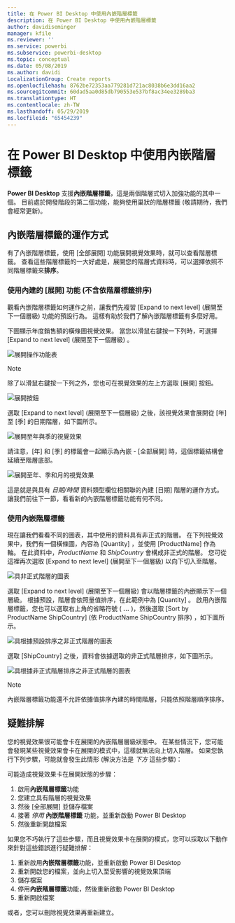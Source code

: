 ```yaml
---
title: 在 Power BI Desktop 中使用內嵌階層標籤
description: 在 Power BI Desktop 中使用內嵌階層標籤
author: davidiseminger
manager: kfile
ms.reviewer: ''
ms.service: powerbi
ms.subservice: powerbi-desktop
ms.topic: conceptual
ms.date: 05/08/2019
ms.author: davidi
LocalizationGroup: Create reports
ms.openlocfilehash: 8762be72353aa779281d721ac8038b6e3dd16aa2
ms.sourcegitcommit: 60dad5aa0d85db790553e537bf8ac34ee3289ba3
ms.translationtype: HT
ms.contentlocale: zh-TW
ms.lasthandoff: 05/29/2019
ms.locfileid: "65454239"
---
```

# <a name="use-inline-hierarchy-labels-in-power-bi-desktop"></a>在 Power BI Desktop 中使用內嵌階層標籤
**Power BI Desktop** 支援**內嵌階層標籤**，這是兩個階層式切入加強功能的其中一個。 目前處於開發階段的第二個功能，能夠使用巢狀的階層標籤 (敬請期待，我們會經常更新)。   

## <a name="how-inline-hierarchy-labels-work"></a>內嵌階層標籤的運作方式
有了內嵌階層標籤，使用 [全部展開]  功能展開視覺效果時，就可以查看階層標籤。 查看這些階層標籤的一大好處是，展開您的階層式資料時，可以選擇依照不同階層標籤來**排序**。

### <a name="using-the-built-in-expand-feature-without-sorting-by-hierarchy-labels"></a>使用內建的 [展開] 功能 (不含依階層標籤排序)
觀看內嵌階層標籤如何運作之前，讓我們先複習 [Expand to next level] \(展開至下一個層級\)  功能的預設行為。 這樣有助於我們了解內嵌階層標籤有多麼好用。

下圖顯示年度銷售額的橫條圖視覺效果。 當您以滑鼠右鍵按一下列時，可選擇 [Expand to next level] \(展開至下一個層級\)  。

![展開操作功能表](media/desktop-inline-hierarchy-labels/desktop-inline-hierarchy-labels-menu.png)

> [!NOTE]
> 除了以滑鼠右鍵按一下列之外，您也可在視覺效果的左上方選取 [展開]  按鈕。

  ![展開按鈕](media/desktop-inline-hierarchy-labels/desktop-inline-hierarchy-labels-expand-button-finger.png)


選取 [Expand to next level] \(展開至下一個層級\)  之後，該視覺效果會展開從 [年]  至  [季] 的日期階層，如下圖所示。

![展開至年與季的視覺效果](media/desktop-inline-hierarchy-labels/desktop-inline-hierarchy-labels-qty-year-quarter.png)

請注意，[年]  和 [季]  的標籤會一起顯示為內嵌 - [全部展開]  時，這個標籤結構會延續至階層底部。

![展開至年、季和月的視覺效果](media/desktop-inline-hierarchy-labels/desktop-inline-hierarchy-labels-qty-year-quarter-month.png)

這是就是與具有 *日期/時間* 資料類型欄位相關聯的內建 [日期]  階層的運作方式。 讓我們前往下一節，看看新的內嵌階層標籤功能有何不同。

### <a name="using-inline-hierarchy-labels"></a>使用內嵌階層標籤
現在讓我們看看不同的圖表，其中使用的資料具有非正式的階層。 在下列視覺效果中，我們有一個橫條圖，內容為 [Quantity]  ，並使用 [ProductName]  作為軸。 在此資料中，*ProductName* 和 *ShipCountry* 會構成非正式的階層。 您可從這裡再次選取 [Expand to next level] \(展開至下一個層級\)  以向下切入至階層。

![具非正式階層的圖表](media/desktop-inline-hierarchy-labels/desktop-inline-hierarchy-labels-informal-top-expand.png)

選取 [Expand to next level] \(展開至下一個層級\)  會以階層標籤的內嵌顯示下一個層級。 根據預設，階層會依照量值排序，在此範例中為 [Quantity]  。 啟用內嵌階層標籤，您也可以選取右上角的省略符號 ( **...** )，然後選取 [Sort by ProductName ShipCountry] \(依 ProductName ShipCountry 排序\)  ，如下圖所示。

![具根據預設排序之非正式階層的圖表](media/desktop-inline-hierarchy-labels/desktop-inline-hierarchy-labels-informal-sort-quantity.png)

選取 [ShipCountry]  之後，資料會依據選取的非正式階層排序，如下圖所示。

![具根據非正式階層排序之非正式階層的圖表](media/desktop-inline-hierarchy-labels/desktop-inline-hierarchy-labels-informal-sorted.png)

> [!NOTE]
> 內嵌階層標籤功能還不允許依據值排序內建的時間階層，只能依照階層順序排序。
> 
> 

## <a name="troubleshooting"></a>疑難排解
您的視覺效果很可能會卡在展開的內嵌階層層級狀態中。 在某些情況下，您可能會發現某些視覺效果會卡在展開的模式中，這樣就無法向上切入階層。 如果您執行下列步驟，可能就會發生此情形 (解決方法是 *下方* 這些步驟)：

可能造成視覺效果卡在展開狀態的步驟：

1. 啟用**內嵌階層標籤**功能
2. 您建立具有階層的視覺效果
3. 然後 [全部展開]  並儲存檔案
4. 接著 *停用* **內嵌階層標籤** 功能，並重新啟動 Power BI Desktop
5. 然後重新開啟檔案

如果您不巧執行了這些步驟，而且視覺效果卡在展開的模式，您可以採取以下動作來針對這些錯誤進行疑難排解：

1. 重新啟用**內嵌階層標籤**功能，並重新啟動 Power BI Desktop
2. 重新開啟您的檔案，並向上切入至受影響的視覺效果頂端
3. 儲存檔案
4. 停用**內嵌階層標籤**功能，然後重新啟動 Power BI Desktop
5. 重新開啟檔案

或者，您可以刪除視覺效果再重新建立。

